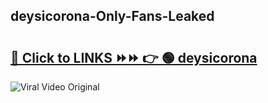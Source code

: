 
 ## deysicorona-Only-Fans-Leaked

# <h2><a href="https://clipsfans.com/deysicorona&ref=git">🔗 Click to LINKS ⏩⏩ 👉 🟢 deysicorona </a></h2>

<a href="https://clipsfans.com/deysicorona&ref=git" rel="nofollow" data-target="animated-image.originalLink"><img src="https://i.ibb.co.com/xMMVF88/686577567.gif" alt="Viral Video Original" style="max-width: 100%; display: inline-block;" data-target="animated-image.originalImage"></a>
